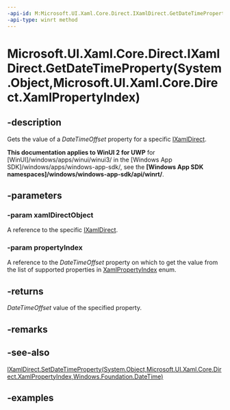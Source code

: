 ```yaml
---
-api-id: M:Microsoft.UI.Xaml.Core.Direct.IXamlDirect.GetDateTimeProperty(System.Object,Microsoft.UI.Xaml.Core.Direct.XamlPropertyIndex)
-api-type: winrt method
---
```


# Microsoft.UI.Xaml.Core.Direct.IXamlDirect.GetDateTimeProperty(System.Object,Microsoft.UI.Xaml.Core.Direct.XamlPropertyIndex)

<!--
public System.DateTimeOffset GetDateTimeProperty (object xamlDirectObject, Microsoft.UI.Xaml.Core.Direct.XamlPropertyIndex propertyIndex);
-->

## -description

Gets the value of a _DateTimeOffset_ property for a specific [IXamlDirect](ixamldirect.md).

**This documentation applies to WinUI 2 for UWP** for [WinUI]/windows/apps/winui/winui3/ in the [Windows App SDK]/windows/apps/windows-app-sdk/, see the **[Windows App SDK namespaces]/windows/windows-app-sdk/api/winrt/**.

## -parameters

### -param xamlDirectObject

A reference to the specific [IXamlDirect](ixamldirect.md).

### -param propertyIndex

A reference to the _DateTimeOffset_ property on which to get the value from the list of supported properties in [XamlPropertyIndex](xamlpropertyindex.md) enum.

## -returns

_DateTimeOffset_ value of the specified property.

## -remarks

## -see-also

[IXamlDirect.SetDateTimeProperty(System.Object,Microsoft.UI.Xaml.Core.Direct.XamlPropertyIndex,Windows.Foundation.DateTime)](ixamldirect_setdatetimeproperty_1614169144.md)

## -examples

